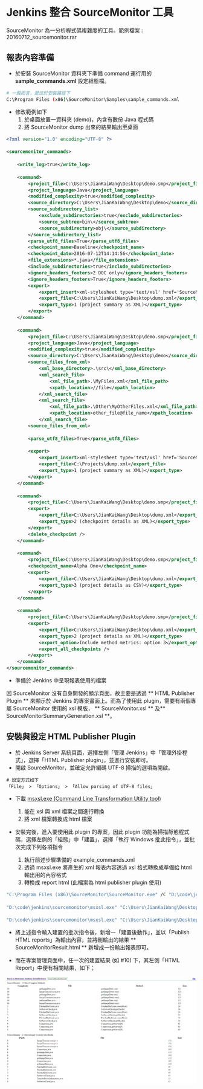 # Jenkins 整合 SourceMonitor 工具

SourceMonitor 為一分析程式碼複雜度的工具。範例檔案 : 20160712_sourcemonitor.rar

## 報表內容準備

* 於安裝 SourceMonitor 資料夾下準備 command 運行用的 **sample_commands.xml** 設定組態檔。

```bash
# 一般而言，是位於安裝路徑下
C:\Program Files (x86)\SourceMonitor\Samples\sample_commands.xml
```

* 修改範例如下
  1. 於桌面放置一資料夾 (demo)，內含有數份 Java 程式碼
  2. 將 SourceMonitor dump 出來的結果輸出至桌面

```XML
<?xml version="1.0" encoding="UTF-8" ?>

<sourcemonitor_commands>

    <write_log>true</write_log>

    <command>
        <project_file>C:\Users\JianKaiWang\Desktop\demo.smp</project_file>
        <project_language>Java</project_language>
        <modified_complexity>true</modified_complexity>
        <source_directory>C:\Users\JianKaiWang\Desktop\demo</source_directory>
        <source_subdirectory_list>
            <exclude_subdirectories>true</exclude_subdirectories>
            <source_subtree>bin\</source_subtree>
            <source_subdirectory>obj\</source_subdirectory>
        </source_subdirectory_list>
        <parse_utf8_files>True</parse_utf8_files>
        <checkpoint_name>Baseline</checkpoint_name>
        <checkpoint_date>2016-07-12T14:14:56</checkpoint_date>
        <file_extensions>*.java</file_extensions>
        <include_subdirectories>true</include_subdirectories>
        <ignore_headers_footers>2 DOC only</ignore_headers_footers>
        <ignore_headers_footers>True</ignore_headers_footers>
        <export>
            <export_insert>xml-stylesheet type='text/xsl' href='SourceMonitor.xslt'</export_insert>
            <export_file>C:\Users\JianKaiWang\Desktop\dump.xml</export_file>
            <export_type>1 (project summary as XML)</export_type>
        </export>
    </command>

    <command>
        <project_file>C:\Users\JianKaiWang\Desktop\demo.smp</project_file>
        <project_language>Java</project_language>
        <modified_complexity>true</modified_complexity>
        <source_directory>C:\Users\JianKaiWang\Desktop\demo</source_directory>
        <source_files_from_xml>
            <xml_base_directory>.\src\</xml_base_directory>
            <xml_search_file>
                <xml_file_path>.\MyFiles.xml</xml_file_path>
                <xpath_location>//file</xpath_location>
            </xml_search_file>
            <xml_search_file>
                <xml_file_path>.\Other\MyOtherFiles.xml</xml_file_path>
                <xpath_location>other_file@file_name</xpath_location>
            </xml_search_file>
        <source_files_from_xml>

        <parse_utf8_files>True</parse_utf8_files>
      
        <export>
            <export_insert>xml-stylesheet type='text/xsl' href='SourceMonitor.xslt'</export_insert>
            <export_file>C:\Projects\dump.xml</export_file>
            <export_type>1 (project summary as XML)</export_type>
        </export>
    </command>

    <command>
        <project_file>C:\Users\JianKaiWang\Desktop\demo.smp</project_file>
        <export>
            <export_file>C:\Users\JianKaiWang\Desktop\dump.xml</export_file>
            <export_type>2 (checkpoint details as XML)</export_type>
        </export>
        <delete_checkpoint />
    </command>

    <command>
        <project_file>C:\Users\JianKaiWang\Desktop\demo.smp</project_file>
        <checkpoint_name>Alpha One</checkpoint_name>
        <export>
            <export_file>C:\Users\JianKaiWang\Desktop\dump.xml</export_file>
            <export_type>3 (project details as CSV)</export_type>
        </export>
    </command>

    <command>
        <project_file>C:\Users\JianKaiWang\Desktop\demo.smp</project_file>
        <export>
            <export_file>C:\Users\JianKaiWang\Desktop\dump.xml</export_file>
            <export_type>2 (project details as XML)</export_type>
            <export_option>Include method metrics: option 3</export_option>
            <export_all_checkpoints />
        </export>
    </command>
</sourcemonitor_commands>
```

* 準備於 Jenkins 中呈現報表使用的檔案

因 SourceMonitor 沒有自身開發的顯示頁面，故主要是透過 ** HTML Publisher Plugin ** 來顯示於 Jenkins 的專案畫面上。而為了使用此 plugin，需要有兩個專屬 SourceMonitor 使用的 xsl 模版， ** SourceMonitor.xsl ** 及** SourceMonitorSummaryGeneration.xsl **。

## 安裝與設定 HTML Publisher Plugin

* 於 Jenkins Server 系統頁面，選擇左側「管理 Jenkins」中「管理外掛程式」，選擇「HTML Publisher plugin」，並進行安裝即可。
* 開啟 SourceMonitor，並確定允許編碼 UTF-8 掃描的選項為開啟。

```text
# 設定方式如下
「File」 > 「Options」 > 「Allow parsing of UTF-8 files」
```

* 下載 [msxsl.exe (Command Line Transformation Utility tool)](https://www.microsoft.com/en-us/download/details.aspx?id=21714)
  1. 能在 xsl 與 xml 檔案之間進行轉換
  2. 將 xml 檔案轉換成 html 檔案

* 安裝完後，進入要使用此 plugin 的專案，因此 plugin 功能為掃描靜態程式碼，選擇左側的「組態」中「建置」，選擇「執行 Windows 批此指令」，並批次完成下列各項指令
  1. 執行前述步驟準備的 example_commands.xml
  2. 透過 msxsl.exe 將產生的 xml 報表內容透過 xsl 格式轉換成準備給 html 輸出用的內容格式
  3. 轉換成 report html (此檔案為 html publisher plugin 使用)

```bash
"C:\Program Files (x86)\SourceMonitor\SourceMonitor.exe" /C "D:\code\jenkins\sourcemonitor\htmlpublisher\example_commands.xml"

"D:\code\jenkins\sourcemonitor\msxsl.exe" "C:\Users\JianKaiWang\Desktop\dump.xml" "D:\code\jenkins\sourcemonitor\htmlpublisher\SourceMonitorSummaryGeneration.xsl" -o "C:\Users\JianKaiWang\Desktop\SourceMonitorSummaryGeneration.xml"
 
"D:\code\jenkins\sourcemonitor\msxsl.exe" "C:\Users\JianKaiWang\Desktop\SourceMonitorSummaryGeneration.xml" "D:\code\jenkins\sourcemonitor\htmlpublisher\SourceMonitor.xsl" -o "C:\Users\JianKaiWang\Desktop\SourceMonitorResult.html"
```

* 將上述指令輸入建置的批次指令後，新增一「建置後動作」，並以「Publish HTML reports」為輸出內容，並將剛輸出的結果 ** SourceMonitorResult.html ** 新增成一份輸出報表即可。

* 而在專案管理頁面中，任一次的建置結果 (如 \#10) 下，其左側「HTML Report」中便有相關結果，如下；

![](../images/sourcemonitor.png)











